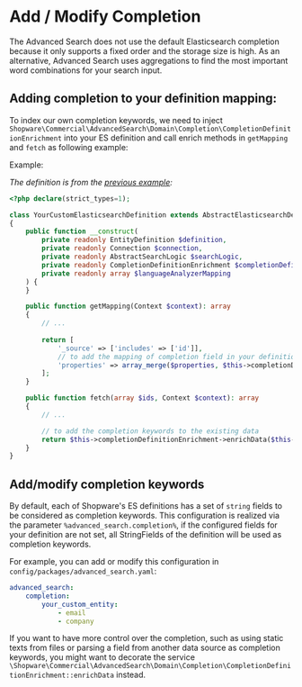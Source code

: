 # Add / Modify Completion

The Advanced Search does not use the default Elasticsearch completion because it only supports a fixed order and the storage size is high. As an alternative, Advanced Search uses aggregations to find the most important word combinations for your search input.

## Adding completion to your definition mapping:

To index our own completion keywords, we need to inject `Shopware\Commercial\AdvancedSearch\Domain\Completion\CompletionDefinitionEnrichment` into your ES definition and call enrich methods in `getMapping` and `fetch` as following example:

Example:

_The definition is from the [previous example](./How-to-define-your-custom-Elasticsearch-definition):_

```php
<?php declare(strict_types=1);

class YourCustomElasticsearchDefinition extends AbstractElasticsearchDefinition
{
    public function __construct(
        private readonly EntityDefinition $definition,
        private readonly Connection $connection,
        private readonly AbstractSearchLogic $searchLogic,
        private readonly CompletionDefinitionEnrichment $completionDefinitionEnrichment,
        private readonly array $languageAnalyzerMapping
    ) {
    }

    public function getMapping(Context $context): array
    {
        // ...
        
        return [
            '_source' => ['includes' => ['id']],
            // to add the mapping of completion field in your definition
            'properties' => array_merge($properties, $this->completionDefinitionEnrichment->enrichMapping()),
        ];
    }

    public function fetch(array $ids, Context $context): array
    {
        // ...

        // to add the completion keywords to the existing data
        return $this->completionDefinitionEnrichment->enrichData($this->getEntityDefinition(), $documents);
    }
}
```

## Add/modify completion keywords

By default, each of Shopware's ES definitions has a set of `string` fields to be considered as completion keywords. This configuration is realized via the parameter `%advanced_search.completion%`, if the configured fields for your definition are not set, all StringFields of the definition will be used as completion keywords. 

For example, you can add or modify this configuration in `config/packages/advanced_search.yaml`:

```yaml
advanced_search:
    completion:
        your_custom_entity:
            - email
            - company
```

If you want to have more control over the completion, such as using static texts from files or parsing a field from another data source as completion keywords, you might want to decorate the service `\Shopware\Commercial\AdvancedSearch\Domain\Completion\CompletionDefinitionEnrichment::enrichData` instead.
